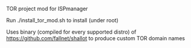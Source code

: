 TOR project mod for ISPmanager

Run ./install_tor_mod.sh to install (under root)

Uses binary (compiled for every supported distro) of https://github.com/fallnet/shallot to produce custom TOR domain names
